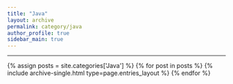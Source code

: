 ```yaml
---
title: "Java"
layout: archive
permalink: category/java
author_profile: true
sidebar_main: true
---
```


***

{% assign posts = site.categories['Java'] %}
{% for post in posts %} {% include archive-single.html type=page.entries_layout %} {% endfor %}